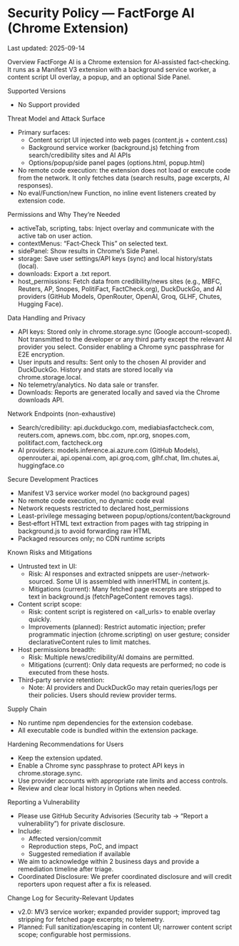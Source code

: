 # Security Policy — FactForge AI (Chrome Extension)

Last updated: 2025-09-14

Overview
FactForge AI is a Chrome extension for AI‑assisted fact‑checking. It runs as a Manifest V3 extension with a background service worker, a content script UI overlay, a popup, and an optional Side Panel.

Supported Versions
- No Support provided

Threat Model and Attack Surface
- Primary surfaces:
  - Content script UI injected into web pages (content.js + content.css)
  - Background service worker (background.js) fetching from search/credibility sites and AI APIs
  - Options/popup/side panel pages (options.html, popup.html)
- No remote code execution: the extension does not load or execute code from the network. It only fetches data (search results, page excerpts, AI responses).
- No eval/Function/new Function, no inline event listeners created by extension code.

Permissions and Why They’re Needed
- activeTab, scripting, tabs: Inject overlay and communicate with the active tab on user action.
- contextMenus: “Fact‑Check This” on selected text.
- sidePanel: Show results in Chrome’s Side Panel.
- storage: Save user settings/API keys (sync) and local history/stats (local).
- downloads: Export a .txt report.
- host_permissions: Fetch data from credibility/news sites (e.g., MBFC, Reuters, AP, Snopes, PolitiFact, FactCheck.org), DuckDuckGo, and AI providers (GitHub Models, OpenRouter, OpenAI, Groq, GLHF, Chutes, Hugging Face).

Data Handling and Privacy
- API keys: Stored only in chrome.storage.sync (Google account–scoped). Not transmitted to the developer or any third party except the relevant AI provider you select. Consider enabling a Chrome sync passphrase for E2E encryption.
- User inputs and results: Sent only to the chosen AI provider and DuckDuckGo. History and stats are stored locally via chrome.storage.local.
- No telemetry/analytics. No data sale or transfer.
- Downloads: Reports are generated locally and saved via the Chrome downloads API.

Network Endpoints (non-exhaustive)
- Search/credibility: api.duckduckgo.com, mediabiasfactcheck.com, reuters.com, apnews.com, bbc.com, npr.org, snopes.com, politifact.com, factcheck.org
- AI providers: models.inference.ai.azure.com (GitHub Models), openrouter.ai, api.openai.com, api.groq.com, glhf.chat, llm.chutes.ai, huggingface.co

Secure Development Practices
- Manifest V3 service worker model (no background pages)
- No remote code execution, no dynamic code eval
- Network requests restricted to declared host_permissions
- Least-privilege messaging between popup/options/content/background
- Best‑effort HTML text extraction from pages with tag stripping in background.js to avoid forwarding raw HTML
- Packaged resources only; no CDN runtime scripts

Known Risks and Mitigations
- Untrusted text in UI:
  - Risk: AI responses and extracted snippets are user-/network-sourced. Some UI is assembled with innerHTML in content.js.
  - Mitigations (current): Many fetched page excerpts are stripped to text in background.js (fetchPageContent removes tags).
- Content script scope:
  - Risk: content script is registered on <all_urls> to enable overlay quickly.
  - Improvements (planned): Restrict automatic injection; prefer programmatic injection (chrome.scripting) on user gesture; consider declarativeContent rules to limit matches.
- Host permissions breadth:
  - Risk: Multiple news/credibility/AI domains are permitted.
  - Mitigations (current): Only data requests are performed; no code is executed from these hosts.
- Third‑party service retention:
  - Note: AI providers and DuckDuckGo may retain queries/logs per their policies. Users should review provider terms.

Supply Chain
- No runtime npm dependencies for the extension codebase.
- All executable code is bundled within the extension package.

Hardening Recommendations for Users
- Keep the extension updated.
- Enable a Chrome sync passphrase to protect API keys in chrome.storage.sync.
- Use provider accounts with appropriate rate limits and access controls.
- Review and clear local history in Options when needed.

Reporting a Vulnerability
- Please use GitHub Security Advisories (Security tab → “Report a vulnerability”) for private disclosure.
- Include:
  - Affected version/commit
  - Reproduction steps, PoC, and impact
  - Suggested remediation if available
- We aim to acknowledge within 2 business days and provide a remediation timeline after triage.
- Coordinated Disclosure: We prefer coordinated disclosure and will credit reporters upon request after a fix is released.

Change Log for Security-Relevant Updates
- v2.0: MV3 service worker; expanded provider support; improved tag stripping for fetched page excerpts; no telemetry.
- Planned: Full sanitization/escaping in content UI; narrower content script scope; configurable host permissions.
